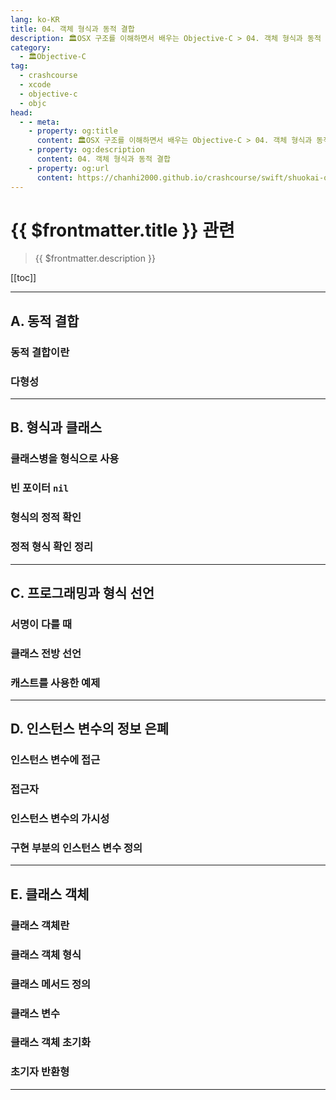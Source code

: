 ```yaml
---
lang: ko-KR
title: 04. 객체 형식과 동적 결합
description: 🏛OSX 구조를 이해하면서 배우는 Objective-C > 04. 객체 형식과 동적 결합
category:
  - 🏛Objective-C
tag: 
  - crashcourse
  - xcode
  - objective-c
  - objc
head:
  - - meta:
    - property: og:title
      content: 🏛OSX 구조를 이해하면서 배우는 Objective-C > 04. 객체 형식과 동적 결합
    - property: og:description
      content: 04. 객체 형식과 동적 결합
    - property: og:url
      content: https://chanhi2000.github.io/crashcourse/swift/shuokai-objc/04.html
---
```


# {{ $frontmatter.title }} 관련

> {{ $frontmatter.description }}

[[toc]]

---

## A. 동적 결합

### 동적 결합이란

### 다형성

---

## B. 형식과 클래스

### 클래스병을 형식으로 사용

### 빈 포이터 `nil`

### 형식의 정적 확인

### 정적 형식 확인 정리

---

## C. 프로그래밍과 형식 선언

### 서명이 다를 때

### 클래스 전방 선언

### 캐스트를 사용한 예제

---

## D. 인스턴스 변수의 정보 은폐

### 인스턴스 변수에 접근

### 접근자

### 인스턴스 변수의 가시성

### 구현 부분의 인스턴스 변수 정의

---

## E. 클래스 객체

### 클래스 객체란

### 클래스 객체 형식

### 클래스 메서드 정의

### 클래스 변수

### 클래스 객체 초기화

### 초기자 반환형

---

<TagLinks />
